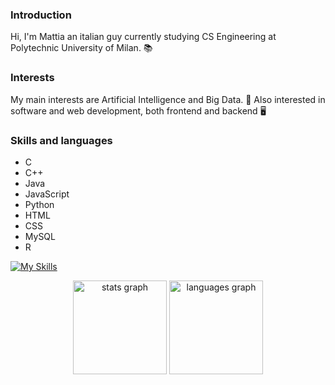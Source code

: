 ### Introduction
Hi, I'm Mattia an italian guy currently studying CS Engineering at Polytechnic University of Milan. 📚 

### Interests
My main interests are Artificial Intelligence and Big Data. 🔬
Also interested in software and web development, both frontend and backend 🖥️ 

### Skills and languages
  - C
  - C++
  - Java
  - JavaScript
  - Python
  - HTML
  - CSS
  - MySQL
  - R

[![My Skills](https://skillicons.dev/icons?i=c,cpp,java,js,python,html,css,mysql,r)](https://skillicons.dev)

<div align="center">
  <img src="https://github-readme-stats.vercel.app/api?username=MattiaRepetti&hide_title=false&hide_rank=false&show_icons=true&include_all_commits=true&count_private=true&disable_animations=false&theme=dracula&locale=en&hide_border=false" height="150" alt="stats graph"  />
  <img src="https://github-readme-stats.vercel.app/api/top-langs?username=maurodesouza&locale=en&hide_title=false&layout=compact&card_width=320&langs_count=5&theme=dracula&hide_border=false" height="150" alt="languages graph"  />
</div>



<!---
MattiaRepetti/MattiaRepetti is a ✨ special ✨ repository because its `README.md` (this file) appears on your GitHub profile.
You can click the Preview link to take a look at your changes.
--->
